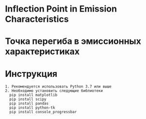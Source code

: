 # Inflection Point in Emission Characteristics  
# Точка перегиба в эмиссионных характеристиках

# Инструкция

    1. Рекомендуется использовать Python 3.7 или выше
    2. Необходимо установить следующие библиотеки
      pip install matplotlib
      pip install scipy
      pip install pandas
      pip install python-tk
      pip install console_progressbar
      
